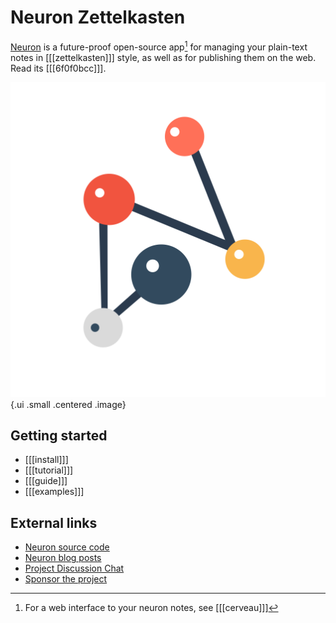# Neuron Zettelkasten

[Neuron](https://github.com/srid/neuron) is a future-proof open-source app[^web] for managing your plain-text notes in [[[zettelkasten]]] style, as well as for publishing them on the web. Read its [[[6f0f0bcc]]].

![Neuron logo](https://raw.githubusercontent.com/srid/neuron/master/assets/neuron.svg){.ui .small .centered .image}

## Getting started

* [[[install]]]
* [[[tutorial]]]
* [[[guide]]]
* [[[examples]]]

## External links

* [Neuron source code](https://github.com/srid/neuron)
* [Neuron blog posts](https://www.srid.ca/neuron.html)
* [Project Discussion Chat](https://github.com/srid/neuron#discussion)
* [Sponsor the project](https://github.com/sponsors/srid)

[^web]: For a web interface to your neuron notes, see [[[cerveau]]]
